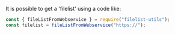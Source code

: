 It is possible to get a 'filelist' using a code like:

```js
const { fileListFromWebservice } = require("filelist-utils");
const filelist = fileListFromWebservice("https://");
```
